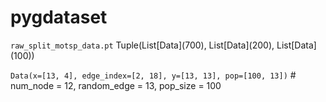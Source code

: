 # pygdataset

`raw_split_motsp_data.pt`  Tuple(List[Data]\(700\), List[Data]\(200\), List[Data]\(100\))

`Data(x=[13, 4], edge_index=[2, 18], y=[13, 13], pop=[100, 13])`  # num_node = 12, random_edge = 13, pop_size = 100

